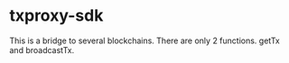 # txproxy-sdk

This is a bridge to several blockchains. There are only 2 functions. getTx and broadcastTx.
